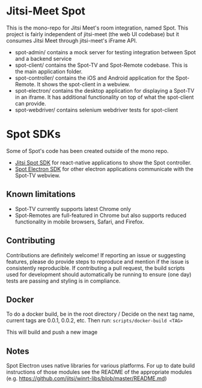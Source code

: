  # Jitsi-Meet Spot

This is the mono-repo for Jitsi Meet's room integration, named Spot. This project is fairly independent of jitsi-meet (the web UI codebase) but it consumes Jitsi Meet through jitsi-meet's iFrame API.

- spot-admin/ contains a mock server for testing integration between Spot and a backend service
- spot-client/ contains the Spot-TV and Spot-Remote codebase. This is the main application folder.
- spot-controller/ contains the iOS and Android application for the Spot-Remote. It shows the spot-client in a webview.
- spot-electron/ contains the desktop application for displaying a Spot-TV in an iframe. It has additional functionality on top of what the spot-client can provide.
- spot-webdriver/ contains selenium webdriver tests for spot-client

# Spot SDKs
Some of Spot's code has been created outside of the mono repo.
- [Jitsi Spot SDK](https://github.com/jitsi/jitsi-spot-sdk) for react-native applications to show the Spot controller.
- [Spot Electron SDK](https://github.com/jitsi/spot-electron-sdk) for other electron applications communicate with the Spot-TV webview.

## Known limitations
- Spot-TV currently supports latest Chrome only
- Spot-Remotes are full-featured in Chrome but also supports reduced functionality in mobile browsers, Safari, and Firefox.

## Contributing

Contributions are definitely welcome! If reporting an issue or suggesting features, please do provide steps to reproduce and mention if the issue is consistently reproducible. If contributing a pull request, the build scripts used for development should automatically be running to ensure (one day) tests are passing and styling is in compliance.

## Docker

To do a docker build, be in the root directory /
Decide on the next tag name, current tags are 0.0.1, 0.0.2, etc.
Then run:
```scripts/docker-build <TAG>```

This will build and push a new image

## Notes

Spot Electron uses native libraries for various platforms. For up to date build instructions of those modules see the README of the appropriate modules (e.g. https://github.com/jitsi/winrt-libs/blob/master/README.md)
